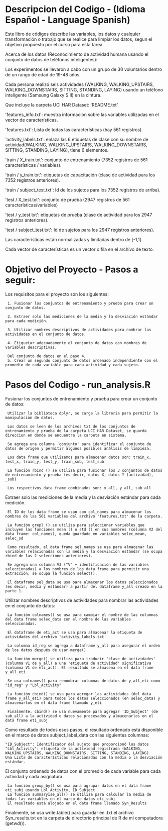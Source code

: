 # Descripcion del Codigo - (Idioma Español - Language Spanish)

Este libro de códigos describe las variables, los datos y cualquier transformación o trabajo que se realice para limpiar los datos, segun el objetivo propuesto por el curso para esta tarea.

Acerca de los datos (Reconocimiento de actividad humana usando el conjunto de datos de teléfonos inteligentes):

Los experimentos se llevaron a cabo con un grupo de 30 voluntarios dentro de un rango de edad de 19-48 años.

Cada persona realizó seis actividades (WALKING, WALKING_UPSTAIRS, WALKING_DOWNSTAIRS, SITTING, STANDING, LAYING) usando un teléfono inteligente (Samsung Galaxy S II) en la cintura.

Que incluye la carpeta UCI HAR Dataset:
  'README.txt'
  
  'features_info.txt': muestra información sobre las variables utilizadas en el vector de características.
  
  'features.txt': Lista de todas las características (hay 561 registros).
  
  'activity_labels.txt': enlaza las 6 etiquetas de clase con su nombre de actividad(WALKING, WALKING_UPSTAIRS, WALKING_DOWNSTAIRS, SITTING, STANDING, LAYING), tiene 6 elementos.
  
  'train / X_train.txt': conjunto de entrenamiento (7352 registros de 561 características / variables).
  
  'train / y_train.txt': etiquetas de capacitación (clase de actividad para los 7352 registros anteriores).
  
  'train / subject_test.txt': Id de los sujetos para los 7352 registros de arriba).
  
  'test / X_test.txt': conjunto de prueba (2947 registros de 561 características/variables)
  
  'test / y_test.txt': etiquetas de prueba (clase de actividad para los 2947 registros anteriores).
  
  'test / subject_test.txt': Id de sujetos para los 2947 registros anteriores).
  
  Las características están normalizadas y limitadas dentro de [-1,1].
  
  Cada vector de características es un vector o fila en el archivo de texto.
  
  # Objetivo del Proyecto - Pasos a seguir:
  
  Los requisitos para el proyecto son los siguientes:
  
     1. Fusionar los conjuntos de entrenamiento y prueba para crear un conjunto de datos.
     
     2. Extraer solo las mediciones de la media y la desviación estándar para cada medición.
     
     3. Utilizar nombres descriptivos de actividades para nombrar las actividades en el conjunto de datos.
     
     4. Etiquetar adecuadamente el conjunto de datos con nombres de variables descriptivas.
     
     Del conjunto de datos en el paso 4,
     5. Crear un segundo conjunto de datos ordenado independiente con el promedio de cada variable para cada actividad y cada sujeto.
     
# Pasos del Codigo - run_analysis.R

Fusionar los conjuntos de entrenamiento y prueba para crear un conjunto de datos:

     Utilizar la biblioteca dplyr, se carga la libreria para permitir la manipulación de datos.
     
     Los datos se leen de los archivos txt de los conjuntos de entrenamiento y prueba de la carpeta UCI HAR Dataset, se guarda direccion en donde se encuentra la carpeta en sistema.
     
     Se agrega una columna 'conjunto' para identificar el conjunto de datos de origen y permitir algunos posibles análisis de limpieza.
     
     Los data frame que utilizamos para almacenar datos son: train_x, test_x, train_y, test_y, train_sub, test_sub
     
     La función rbind () se utiliza para fusionar los 3 conjuntos de datos de entrenamiento y prueba (es decir, datos X, datos Y (actividad), _sub)
     
     Los respectivos data frame combinados son: x_all, y_all, sub_all

Extraer solo las mediciones de la media y la desviación estándar para cada medición.

     El ID de los data frame se usan con col_names para almacenar los nombres de las 561 variables del archivo 'features.txt' de la carpeta.
     
     La función grepl () se utiliza para seleccionar variables que incluyen las funciones mean () o std () en sus nombres (columna V2 del data frame: col_names), queda guardado en variables selec_mean, selec_sd
     
     Como resultado, el data frame sel_names se usa para almacenar las variables relacionadas con la media y la desviación estándar (se ocupa rbind de las 2 selecciones anteriores).
     
     Se agrega una columna V3 ("V" + identificación de las variables seleccionadas) a los nombres de los data frame para permitir una extracción, se ocupa la funcion select().
     
     El dataframe sel_data se usa para almacenar los datos seleccionados (es decir, media y estándar) a partir del dataframe y_all creado en la parte 1.
     
Utilizar nombres descriptivos de actividades para nombrar las actividades en el conjunto de datos:

     La función colnames() se usa para cambiar el nombre de las columnas del data frame selec_data con el nombre de las variables seleccionadas.
     
     El dataframe de eti_act se usa para almacenar la etiqueta de actividades del archivo 'activity_labels.txt'
     
     La columna id_reg se agrega a dataframe y_all para asegurar el orden de los datos después de usar merge()
     
     La función merge() se utiliza para traducir 'clase de actividades' (columna V1 de y_all) a una 'etiqueta de actividad' significativa (columna V1 de eti_act). El resultado se almacena en el data frame y_all_eti
     
     Se usa colnames() para renombrar columnas de datos de y_all_eti como "id_reg" y "Lbl_Activity"
     
     La función cbind() se usa para agregar las actividades (del data frame y_all_eti) para todos los datos seleccionados (en selec_data) y almacenarlos en el data frame llamado y_eti
     
     Finalmente, cbind() se usa nuevamente para agregar 'ID_Subject' (de sub_all) a la actividad o datos ya procesados y almacenarlos en el data frame eti_subj

Como resultado de todos esos pasos, el resultado ordenado está disponible en el marco de datos subject_label_data con las siguientes columnas:

    "ID_Subject": Identificador del sujeto que proporcionó los datos
    "Lbl_Activity": etiqueta de la actividad registrada (WALKING, WALKING_UPSTAIRS, WALKING_DOWNSTAIRS, SITTING, STANDING, LAYING)
    Una Lista de características relacionadas con la media o la desviación estándar.
    
El conjunto ordenado de datos con el promedio de cada variable para cada actividad y cada asignatura

     La función group_by() se usa para agrupar datos en el data frame eti_subj usando Lbl_Activity, ID_Subject
     La función summaryise_all() se utiliza para calcular la media de todas las variables en el marco de datos eti_subj
     El resultado está alojado en el data frame llamado Syn_Results
     
Finalmente, se usa write.table() para guardar en .txt el archivo Syn_results.txt en la carpeta de directorio principal de R de mi computadora (getwd()).




